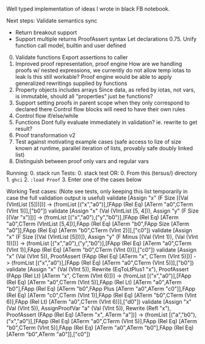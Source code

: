 Well typed implementation of ideas I wrote in black FB notebook.

Next steps:
Validate semantics sync
  - Return breakout support
  - Support multiple returns
ProofAssert syntax
Let declarations
0.75. Unify function call model, builtin and user defined
0. Validate functions
    Export assertions to caller
1. Improved proof representation, proof engine
    How are we handling proofs w/ nested expressions, we currently do not allow temp iotas to leak
        Is this still workable?
    Proof engine would be able to apply generalized rewritings supplied by functions
2. Property objects
    includes arrays
    Since data, as refed by iotas, not vars, is immutable, should all "properties" just be functions?
3. Support setting proofs in parent scope when they only correspond to declared there
    Control flow blocks will need to have their own rules
4. Control flow
    if/else/while
5. Functions
    Dont fully evaluate immediately in validation? ie. rewrite to get result?
6. Proof transformation v2
7. Test against motivating example cases (safe access to lize of size known at runtime, parallel iteration of lists, provably safe doubly linked list)
8. Distinguish between proof only vars and regular vars

Running:
    0. stack run
Tests:
    0. stack test
OR:
    0. From this (tersus/) directory
    1. `ghci`
    2. `:load Proof`
    3. Enter one of the cases below

Working Test cases: (Note see tests, only keeping this list temporarily in case the full validation output is useful)
    validate [Assign "x" (F Size [(Val (VIntList [5]))])]
      -> (fromList [("x","a0")],[FApp (Rel Eq) [ATerm "a0",CTerm (VInt 1)]],["b0"])
    validate [Assign "x" (Val (VIntList [5, 4])), Assign "y" (F Size [(Var "x")])]
      -> (fromList [("x","a0"),("y","b0")],[FApp (Rel Eq) [ATerm "a0",CTerm (VIntList [5,4])],FApp (Rel Eq) [ATerm "b0",FApp Size [ATerm "a0"]],FApp (Rel Eq) [ATerm "b0",CTerm (VInt 2)]],["c0"])
    validate [Assign "x" (F Size [(Val (VIntList [5]))]), Assign "y" (F Minus [(Val (VInt 1)), (Val (VInt 1))])]
      -> (fromList [("x","a0"),("y","b0")],[FApp (Rel Eq) [ATerm "a0",CTerm (VInt 1)],FApp (Rel Eq) [ATerm "b0",CTerm (VInt 0)]],["c0"])
    validate [Assign "x" (Val (VInt 5)),  ProofAssert (FApp (Rel Eq) [ATerm "x", CTerm (VInt 5)])]
      -> (fromList [("x","a0")],[FApp (Rel Eq) [ATerm "a0",CTerm (VInt 5)]],["b0"])
    validate [Assign "x" (Val (VInt 5)), Rewrite (EqToLtPlus1 "x"), ProofAssert (FApp (Rel Lt) [ATerm "x", CTerm (VInt 6)])]
      -> (fromList [("x","a0")],[FApp (Rel Eq) [ATerm "a0",CTerm (VInt 5)],FApp (Rel Lt) [ATerm "a0",ATerm "b0"],FApp (Rel Eq) [ATerm "b0",FApp Plus [ATerm "a0",ATerm "c0"]],FApp (Rel Eq) [ATerm "c0",CTerm (VInt 1)],FApp (Rel Eq) [ATerm "b0",CTerm (VInt 6)],FApp (Rel Lt) [ATerm "a0",CTerm (VInt 6)]],["d0"])
    validate [Assign "x" (Val (VInt 5)), AssignProofVar "a" (Val (VInt 5)), Rewrite (Refl "x"), ProofAssert (FApp (Rel Eq) [ATerm "x", ATerm "a"])]
      -> (fromList [("a","b0"),("x","a0")],[FApp (Rel Eq) [ATerm "a0",CTerm (VInt 5)],FApp (Rel Eq) [ATerm "b0",CTerm (VInt 5)],FApp (Rel Eq) [ATerm "a0",ATerm "b0"],FApp (Rel Eq) [ATerm "b0",ATerm "a0"]],["c0"])
    